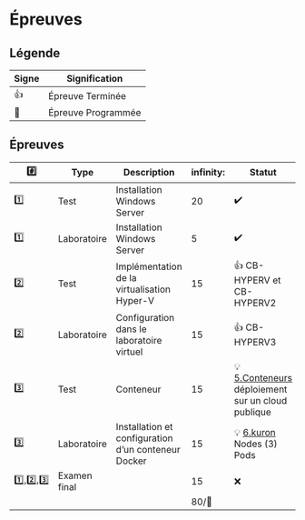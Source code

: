# Épreuves

## Légende

| Signe              | Signification                 |
|--------------------|-------------------------------|
| :+1:               | Épreuve Terminée              |
| :calendar:         | Épreuve Programmée            |


## Épreuves

| :hash: | Type        | Description                                         |infinity:| Statut           |
|-------|-------------|-----------------------------------------------------|---------|------------------|
| :one: | Test        | Installation Windows Server                         |       20|:heavy_check_mark:|
| :one: | Laboratoire | Installation Windows Server                         |        5|:heavy_check_mark:|
| :two: | Test        | Implémentation de la virtualisation Hyper-V         |       15|:+1: CB-HYPERV et CB-HYPERV2 |
| :two: | Laboratoire | Configuration dans le laboratoire virtuel           |       15|:+1: CB-HYPERV3   |
|:three:| Test        | Conteneur                                           |       15|:bulb: [5.Conteneurs](../5.Conteneurs) déploiement sur un cloud publique   |
|:three:| Laboratoire | Installation et configuration d’un conteneur Docker |       15|:bulb: [6.kuron](../6.kuron) Nodes (3) Pods|
|:one:,:two:,:three:| Examen final        |                                       | 15|:x:|
|       |             |                                                     |80/:100:|                 |


